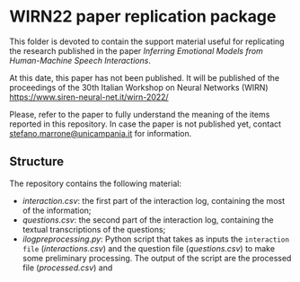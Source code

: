 # WIRN22 paper replication package
This folder is devoted to contain the support material useful for replicating the research published in the paper *Inferring Emotional Models from Human-Machine Speech Interactions*.

At this date, this paper has not been published. It will be published of the proceedings of the 30th Italian Workshop on Neural Networks (WIRN) https://www.siren-neural-net.it/wirn-2022/

Please, refer to the paper to fully understand the meaning of the items reported in this repository. In case the paper is not published yet, contact stefano.marrone@unicampania.it for information.

## Structure
The repository contains the following material:
* *interaction.csv*: the first part of the interaction log, containing the most of the information; 
* *questions.csv*: the second part of the interaction log, containing the textual transcriptions of the questions;
* *ilogpreprocessing.py*: Python script that takes as inputs the `interaction file` (*interactions.csv*) and the question file (*questions.csv*) to make some preliminary processing. The output of the script are the processed file (*processed.csv*) and 
